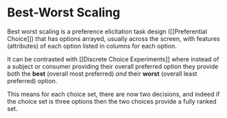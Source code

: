 # Best-Worst Scaling

Best worst scaling is a preference elicitation task design ([[Preferential Choice]]) that has options arrayed, usually across the screen, with features (attributes) of each option listed in columns for each option.

It can be contrasted with [[Discrete Choice Experiments]] where instead of a subject or consumer providing their overall preferred option they provide both the **best** (overall most preferred) _and_ their **worst** (overall least preferred) option.

This means for each choice set, there are now two decisions, and indeed if the choice set is three options then the two choices provide a fully ranked set.